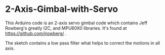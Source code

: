 2-Axis-Gimbal-with-Servo
========================

This Arduino code is an 2-axis servo gimbal code which contains Jeff Rowberg's greatly I2C, and MPU60X0 libraries. It's found at https://github.com/jrowberg/ .

The sketch contains a low pass filter what helps to correct the motions in all axis.
